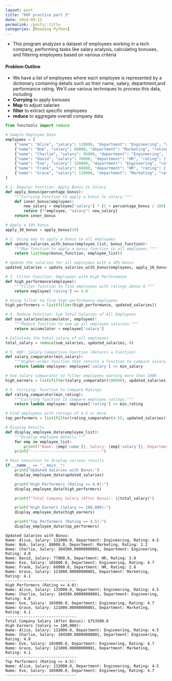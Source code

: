 ```yaml
---
layout: post
title: "HOF practice part 3"
date: 2024-09-12
permalink: /posts/:title
categories: [Reading Python]
---
```


- This program analyzes a dataset of employees working in a tech company, performing tasks like salary analysis, calculating bonuses, and filtering employees based on various criteria 

#### Problem Outline 
- We have a list of employees where each employee is represented by a dictionary containing details such as their name, salary, department,and performance rating. We'll use various techniques to process this data, including 
- **Currying** to apply bonuses 
- **Map** to adjust salaries 
- **filter** to extract specific employees
- **reduce**  to aggregate overall company data


```python
from functools import reduce

# Sample Employee Data
employees = [
    {"name": "Alice", "salary": 120000, "department": "Engineering", "rating": 4.5},
    {"name": "Bob", "salary": 80000, "department": "Marketing", "rating": 3.2},
    {"name": "Charlie", "salary": 95000, "department": "Engineering", "rating": 4.0},
    {"name": "David", "salary": 70000, "department": "HR", "rating": 3.8},
    {"name": "Eve", "salary": 150000, "department": "Engineering", "rating": 4.7},
    {"name": "Frank", "salary": 60000, "department": "HR", "rating": 2.8},
    {"name": "Grace", "salary": 110000, "department": "Marketing", "rating": 4.1},
]

# 1. Regular Function: Apply Bonus to Salary
def apply_bonus(percentage_bonus):
    """Currying Function to apply a bonus to salary."""
    def inner_bonus(employee):
        new_salary = employee['salary'] * (1 + percentage_bonus / 100)
        return {**employee, "salary": new_salary}
    return inner_bonus

# Apply a 10% bonus
apply_10_bonus = apply_bonus(10)

# 2. Using map to apply a bonus to all employees
def update_salaries_with_bonus(employee_list, bonus_function):
    """Map function to apply a bonus function to all employees."""
    return list(map(bonus_function, employee_list))

# Update the salaries for all employees with a 10% bonus
updated_salaries = update_salaries_with_bonus(employees, apply_10_bonus)

# 3. Filter Function: Employees with High Performance
def high_performance(employee):
    """Filter function to find employees with ratings above 4."""
    return employee['rating'] >= 4.0

# Using filter to find high-performance employees
high_performers = list(filter(high_performance, updated_salaries))

# 4. Reduce Function: Sum Total Salaries of All Employees
def sum_salaries(accumulator, employee):
    """Reduce function to sum up all employee salaries."""
    return accumulator + employee['salary']

# Calculate the total salary of all employees
total_salary = reduce(sum_salaries, updated_salaries, 0)

# 5. HOF: Salary Comparison Function (Returns a Function)
def salary_comparator(min_salary):
    """Higher-order function that returns a function to compare salary."""
    return lambda employee: employee['salary'] >= min_salary

# Use salary comparator to filter employees earning more than 100K
high_earners = list(filter(salary_comparator(100000), updated_salaries))

# 6. Currying: Function to Compare Ratings
def rating_comparator(min_rating):
    """Currying function to compare employee ratings."""
    return lambda employee: employee['rating'] >= min_rating

# Find employees with ratings of 4.5 or more
top_performers = list(filter(rating_comparator(4.5), updated_salaries))

# Display Results
def display_employee_data(employee_list):
    """Display employee details."""
    for emp in employee_list:
        print(f"Name: {emp['name']}, Salary: {emp['salary']}, Department: {emp['department']}, Rating: {emp['rating']}")
    print("-------------------------------")

# Main execution to display various results
if __name__ == "__main__":
    print("Updated Salaries with Bonus:")
    display_employee_data(updated_salaries)

    print("High Performers (Rating >= 4.0):")
    display_employee_data(high_performers)

    print(f"Total Company Salary (After Bonus): ${total_salary}")

    print("High Earners (Salary >= 100,000):")
    display_employee_data(high_earners)

    print("Top Performers (Rating >= 4.5):")
    display_employee_data(top_performers)

```

    Updated Salaries with Bonus:
    Name: Alice, Salary: 132000.0, Department: Engineering, Rating: 4.5
    Name: Bob, Salary: 88000.0, Department: Marketing, Rating: 3.2
    Name: Charlie, Salary: 104500.00000000001, Department: Engineering, Rating: 4.0
    Name: David, Salary: 77000.0, Department: HR, Rating: 3.8
    Name: Eve, Salary: 165000.0, Department: Engineering, Rating: 4.7
    Name: Frank, Salary: 66000.0, Department: HR, Rating: 2.8
    Name: Grace, Salary: 121000.00000000001, Department: Marketing, Rating: 4.1
    -------------------------------
    High Performers (Rating >= 4.0):
    Name: Alice, Salary: 132000.0, Department: Engineering, Rating: 4.5
    Name: Charlie, Salary: 104500.00000000001, Department: Engineering, Rating: 4.0
    Name: Eve, Salary: 165000.0, Department: Engineering, Rating: 4.7
    Name: Grace, Salary: 121000.00000000001, Department: Marketing, Rating: 4.1
    -------------------------------
    Total Company Salary (After Bonus): $753500.0
    High Earners (Salary >= 100,000):
    Name: Alice, Salary: 132000.0, Department: Engineering, Rating: 4.5
    Name: Charlie, Salary: 104500.00000000001, Department: Engineering, Rating: 4.0
    Name: Eve, Salary: 165000.0, Department: Engineering, Rating: 4.7
    Name: Grace, Salary: 121000.00000000001, Department: Marketing, Rating: 4.1
    -------------------------------
    Top Performers (Rating >= 4.5):
    Name: Alice, Salary: 132000.0, Department: Engineering, Rating: 4.5
    Name: Eve, Salary: 165000.0, Department: Engineering, Rating: 4.7
    -------------------------------

